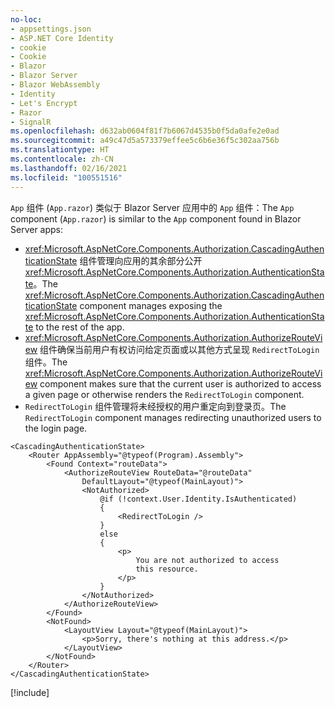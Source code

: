 ```yaml
---
no-loc:
- appsettings.json
- ASP.NET Core Identity
- cookie
- Cookie
- Blazor
- Blazor Server
- Blazor WebAssembly
- Identity
- Let's Encrypt
- Razor
- SignalR
ms.openlocfilehash: d632ab0604f81f7b6067d4535b0f5da0afe2e0ad
ms.sourcegitcommit: a49c47d5a573379effee5c6b6e36f5c302aa756b
ms.translationtype: HT
ms.contentlocale: zh-CN
ms.lasthandoff: 02/16/2021
ms.locfileid: "100551516"
---
```

<span data-ttu-id="ba930-101">`App` 组件 (`App.razor`) 类似于 Blazor Server 应用中的 `App` 组件：</span><span class="sxs-lookup"><span data-stu-id="ba930-101">The `App` component (`App.razor`) is similar to the `App` component found in Blazor Server apps:</span></span>

* <span data-ttu-id="ba930-102"><xref:Microsoft.AspNetCore.Components.Authorization.CascadingAuthenticationState> 组件管理向应用的其余部分公开 <xref:Microsoft.AspNetCore.Components.Authorization.AuthenticationState>。</span><span class="sxs-lookup"><span data-stu-id="ba930-102">The <xref:Microsoft.AspNetCore.Components.Authorization.CascadingAuthenticationState> component manages exposing the <xref:Microsoft.AspNetCore.Components.Authorization.AuthenticationState> to the rest of the app.</span></span>
* <span data-ttu-id="ba930-103"><xref:Microsoft.AspNetCore.Components.Authorization.AuthorizeRouteView> 组件确保当前用户有权访问给定页面或以其他方式呈现 `RedirectToLogin` 组件。</span><span class="sxs-lookup"><span data-stu-id="ba930-103">The <xref:Microsoft.AspNetCore.Components.Authorization.AuthorizeRouteView> component makes sure that the current user is authorized to access a given page or otherwise renders the `RedirectToLogin` component.</span></span>
* <span data-ttu-id="ba930-104">`RedirectToLogin` 组件管理将未经授权的用户重定向到登录页。</span><span class="sxs-lookup"><span data-stu-id="ba930-104">The `RedirectToLogin` component manages redirecting unauthorized users to the login page.</span></span>

```razor
<CascadingAuthenticationState>
    <Router AppAssembly="@typeof(Program).Assembly">
        <Found Context="routeData">
            <AuthorizeRouteView RouteData="@routeData" 
                DefaultLayout="@typeof(MainLayout)">
                <NotAuthorized>
                    @if (!context.User.Identity.IsAuthenticated)
                    {
                        <RedirectToLogin />
                    }
                    else
                    {
                        <p>
                            You are not authorized to access 
                            this resource.
                        </p>
                    }
                </NotAuthorized>
            </AuthorizeRouteView>
        </Found>
        <NotFound>
            <LayoutView Layout="@typeof(MainLayout)">
                <p>Sorry, there's nothing at this address.</p>
            </LayoutView>
        </NotFound>
    </Router>
</CascadingAuthenticationState>
```

[!include[](../prefer-exact-matches.md)]
